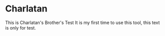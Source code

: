 # Charlatan
This is Charlatan's Brother's Test
It is my first time to use this tool, this text is only for test.
